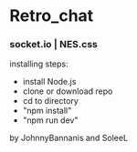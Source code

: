 # Retro_chat

### socket.io | NES.css

installing steps:

- install Node.js
- clone or download repo
- cd to directory
- "npm install"
- "npm run dev"

by JohnnyBannanis and SoleeL
